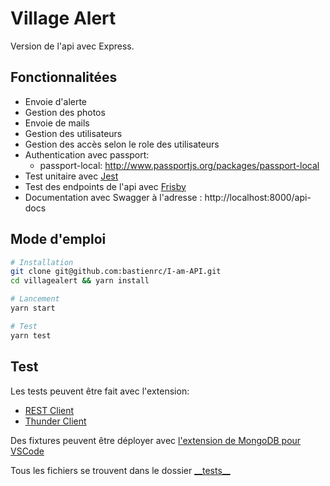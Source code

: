 # Village Alert

Version de l'api avec Express.

## Fonctionnalitées

  - Envoie d'alerte
  - Gestion des photos
  - Envoie de mails
  - Gestion des utilisateurs
  - Gestion des accès selon le role des utilisateurs
  - Authentication avec passport: 
    - passport-local: http://www.passportjs.org/packages/passport-local
  - Test unitaire avec [Jest](https://jestjs.io)
  - Test des endpoints de l'api avec [Frisby](https://docs.frisbyjs.com)
  - Documentation avec Swagger à l'adresse : http://localhost:8000/api-docs

## Mode d'emploi

```sh
# Installation
git clone git@github.com:bastienrc/I-am-API.git
cd villagealert && yarn install

# Lancement
yarn start

# Test
yarn test
```

## Test

Les tests peuvent être fait avec l'extension:
  - [REST Client](https://marketplace.visualstudio.com/items?itemName=humao.rest-client)
  - [Thunder Client](https://marketplace.visualstudio.com/items?itemName=rangav.vscode-thunder-client)

Des fixtures peuvent être déployer avec [l'extension de MongoDB pour VSCode](https://marketplace.visualstudio.com/items?itemName=mongodb.mongodb-vscode)

Tous les fichiers se trouvent dans le dossier [\_\_tests__](__tests__)
